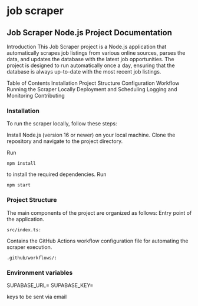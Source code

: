 # job scraper

## Job Scraper Node.js Project Documentation



Introduction
This Job Scraper project is a Node.js application that automatically scrapes job listings from various online sources, parses the data, and updates the database with the latest job opportunities. The project is designed to run automatically once a day, ensuring that the database is always up-to-date with the most recent job listings.

Table of Contents
Installation
Project Structure
Configuration
Workflow
Running the Scraper Locally
Deployment and Scheduling
Logging and Monitoring
Contributing


### Installation
To run the scraper locally, follow these steps:

Install Node.js (version 16 or newer) on your local machine.
Clone the repository and navigate to the project directory.

Run 
```
npm install 
```
to install the required dependencies.
Run
```
npm start
```

### Project Structure
The main components of the project are organized as follows:
Entry point of the application.
```
src/index.ts: 
```

Contains the GitHub Actions workflow configuration file for automating the scraper execution.
```
.github/workflows/:
```




### Environment variables
SUPABASE_URL=
SUPABASE_KEY=

keys to be sent via email
